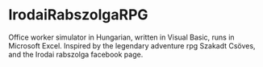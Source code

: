 # IrodaiRabszolgaRPG
Office worker simulator in Hungarian, written in Visual Basic, runs in Microsoft Excel. Inspired by the legendary adventure rpg Szakadt Csöves, and the Irodai rabszolga facebook page.
